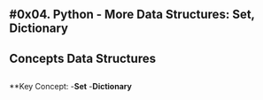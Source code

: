 #0x04. Python - More Data Structures: Set, Dictionary
---
**Concepts**
**Data Structures**
---
##
**Key Concept:
-**Set**
-**Dictionary** 
